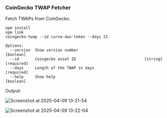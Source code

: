 
### CoinGecko TWAP Fetcher

Fetch TWAPs from CoinGecko.

    npm install
    npm link
    coingecko-twap --id curve-dao-token --days 21

    Options:
      --version  Show version number                                       [boolean]
      --id       Coingecko asset ID                              [string] [required]
      --days     Length of the TWAP in days                               [required]
      --help     Show help                                                 [boolean]


Output:

![Screenshot at 2025-04-09 13-21-54](https://github.com/user-attachments/assets/7f6e3406-18ce-44cb-a25b-2012b804f46e)

![Screenshot at 2025-04-09 13-22-04](https://github.com/user-attachments/assets/219d61f8-f33f-4a56-8a5c-e0b272e4f4e1)
